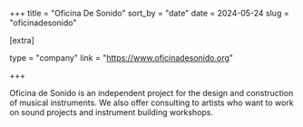 +++
title = "Oficina De Sonido"
sort_by = "date"
date = 2024-05-24
slug = "oficinadesonido"

[extra]

type = "company"
link = "https://www.oficinadesonido.org"

+++

Oficina de Sonido is an independent project for the design and construction of musical instruments. We also offer consulting to artists who want to work on sound projects and instrument building workshops.
